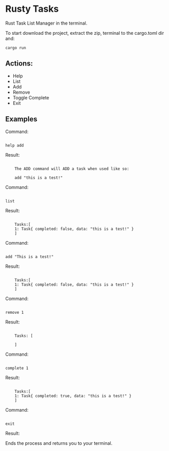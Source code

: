# Rusty Tasks

Rust Task List Manager in the terminal.

To start download the project, extract the zip, terminal to the cargo.toml dir and:

```
cargo run
```

## Actions:

 - Help
 - List
 - Add
 - Remove
 - Toggle Complete
 - Exit

## Examples

Command:
```

help add

```

Result:
```

    The ADD command will ADD a task when used like so:

    add "this is a test!"

```

Command:
```

list

```

Result:
```

    Tasks:[
    1: Task{ completed: false, data: "this is a test!" }
    ]

```

Command:
```

add "This is a test!"

```

Result:
```

    Tasks:[
    1: Task{ completed: false, data: "this is a test!" }
    ]

```

Command:
```

remove 1

```

Result:
```

    Tasks: [

    ]

```

Command:
```

complete 1

```

Result:
```

    Tasks:[
    1: Task{ completed: true, data: "this is a test!" }
    ]

```

Command:
```

exit

```

Result:

Ends the process and returns you to your terminal.